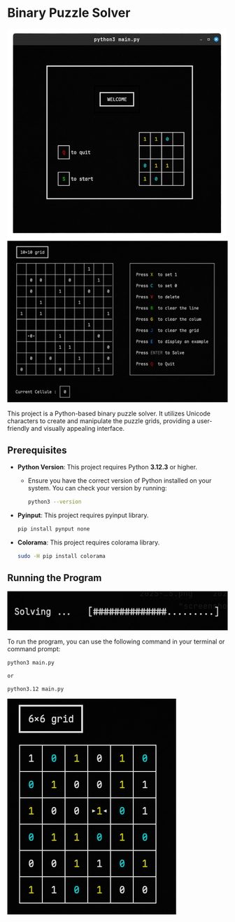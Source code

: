 # Binary Puzzle Solver

![Binary Puzzle Solver Screenshot](assets/screenshot_1_binarypuzzle.png "Binary Puzzle Solver in Action")
![Binary Puzzle Solver Screenshot](assets/screenshot_2_binarypuzzle.png "Binary Puzzle Solver in Action")


This project is a Python-based binary puzzle solver. It utilizes Unicode characters to create and manipulate the puzzle grids, providing a user-friendly and visually appealing interface.


## Prerequisites

- **Python Version**: This project requires Python **3.12.3** or higher.
  - Ensure you have the correct version of Python installed on your system. You can check your version by running:

    ```bash
    python3 --version
    ```
  
- **Pyinput**: This project requires pyinput library.

    ```bash
    pip install pynput none
    ```
- **Colorama**: This project requires colorama library.

    ```bash
    sudo -H pip install colorama
    ```

## Running the Program

![Binary Puzzle Solver Screenshot](assets/screenshot_3_binarypuzzle.png "Binary Puzzle Solver in Action")

To run the program, you can use the following command in your terminal or command prompt:

```bash
python3 main.py
```
	or 
```bash
python3.12 main.py
```

![Binary Puzzle Solver Screenshot](assets/screenshot_4_binarypuzzle.png "Binary Puzzle Solver in Action")


